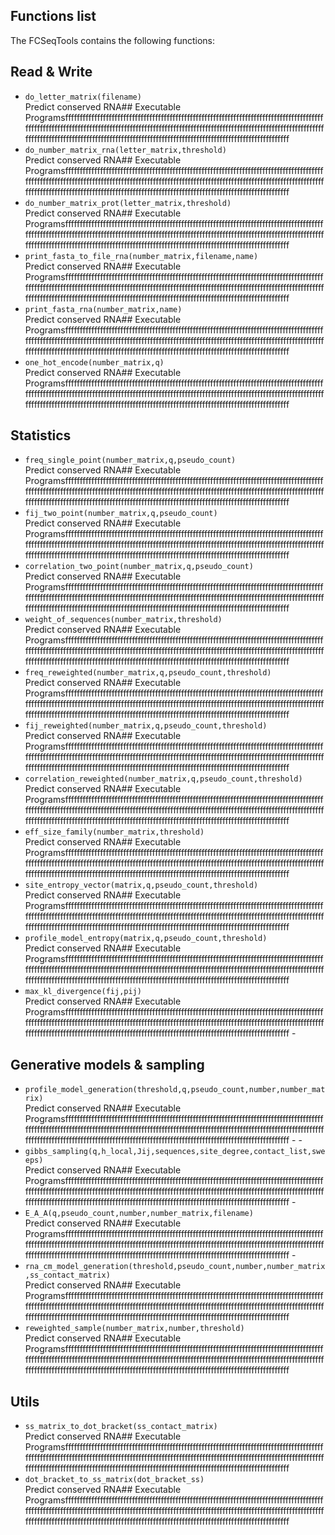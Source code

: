 ## Functions list

The FCSeqTools contains the following functions:

## Read & Write 

- `do_letter_matrix(filename)`  
Predict conserved RNA## Executable Programsfffffffffffffffffffffffffffffffffffffffffffffffffffffffffffffffffffffffffffffffffffffffffffffffffffffffffffffffffffffffffffffffffffffffffffffffffffffffffffffffffffffffffffffffffffffffffffffffffffffffffffffffffffffffffffffffffffffffffffffffffffffffffffffffffffffffffffffffffffffffffff 
- `do_number_matrix_rna(letter_matrix,threshold)`  
Predict conserved RNA## Executable Programsfffffffffffffffffffffffffffffffffffffffffffffffffffffffffffffffffffffffffffffffffffffffffffffffffffffffffffffffffffffffffffffffffffffffffffffffffffffffffffffffffffffffffffffffffffffffffffffffffffffffffffffffffffffffffffffffffffffffffffffffffffffffffffffffffffffffffffffffffffffffffff 
- `do_number_matrix_prot(letter_matrix,threshold)`  
Predict conserved RNA## Executable Programsfffffffffffffffffffffffffffffffffffffffffffffffffffffffffffffffffffffffffffffffffffffffffffffffffffffffffffffffffffffffffffffffffffffffffffffffffffffffffffffffffffffffffffffffffffffffffffffffffffffffffffffffffffffffffffffffffffffffffffffffffffffffffffffffffffffffffffffffffffffffffff 
- `print_fasta_to_file_rna(number_matrix,filename,name)`  
Predict conserved RNA## Executable Programsfffffffffffffffffffffffffffffffffffffffffffffffffffffffffffffffffffffffffffffffffffffffffffffffffffffffffffffffffffffffffffffffffffffffffffffffffffffffffffffffffffffffffffffffffffffffffffffffffffffffffffffffffffffffffffffffffffffffffffffffffffffffffffffffffffffffffffffffffffffffffff 
- `print_fasta_rna(number_matrix,name)`  
Predict conserved RNA## Executable Programsfffffffffffffffffffffffffffffffffffffffffffffffffffffffffffffffffffffffffffffffffffffffffffffffffffffffffffffffffffffffffffffffffffffffffffffffffffffffffffffffffffffffffffffffffffffffffffffffffffffffffffffffffffffffffffffffffffffffffffffffffffffffffffffffffffffffffffffffffffffffffff 
- `one_hot_encode(number_matrix,q)`  
Predict conserved RNA## Executable Programsfffffffffffffffffffffffffffffffffffffffffffffffffffffffffffffffffffffffffffffffffffffffffffffffffffffffffffffffffffffffffffffffffffffffffffffffffffffffffffffffffffffffffffffffffffffffffffffffffffffffffffffffffffffffffffffffffffffffffffffffffffffffffffffffffffffffffffffffffffffffffff 


## Statistics


- `freq_single_point(number_matrix,q,pseudo_count)`  
Predict conserved RNA## Executable Programsfffffffffffffffffffffffffffffffffffffffffffffffffffffffffffffffffffffffffffffffffffffffffffffffffffffffffffffffffffffffffffffffffffffffffffffffffffffffffffffffffffffffffffffffffffffffffffffffffffffffffffffffffffffffffffffffffffffffffffffffffffffffffffffffffffffffffffffffffffffffffff 
- `fij_two_point(number_matrix,q,pseudo_count) `  
Predict conserved RNA## Executable Programsfffffffffffffffffffffffffffffffffffffffffffffffffffffffffffffffffffffffffffffffffffffffffffffffffffffffffffffffffffffffffffffffffffffffffffffffffffffffffffffffffffffffffffffffffffffffffffffffffffffffffffffffffffffffffffffffffffffffffffffffffffffffffffffffffffffffffffffffffffffffffff 
- `correlation_two_point(number_matrix,q,pseudo_count)`  
Predict conserved RNA## Executable Programsfffffffffffffffffffffffffffffffffffffffffffffffffffffffffffffffffffffffffffffffffffffffffffffffffffffffffffffffffffffffffffffffffffffffffffffffffffffffffffffffffffffffffffffffffffffffffffffffffffffffffffffffffffffffffffffffffffffffffffffffffffffffffffffffffffffffffffffffffffffffffff 
- `weight_of_sequences(number_matrix,threshold)`  
Predict conserved RNA## Executable Programsfffffffffffffffffffffffffffffffffffffffffffffffffffffffffffffffffffffffffffffffffffffffffffffffffffffffffffffffffffffffffffffffffffffffffffffffffffffffffffffffffffffffffffffffffffffffffffffffffffffffffffffffffffffffffffffffffffffffffffffffffffffffffffffffffffffffffffffffffffffffffff 
- `freq_reweighted(number_matrix,q,pseudo_count,threshold) `  
Predict conserved RNA## Executable Programsfffffffffffffffffffffffffffffffffffffffffffffffffffffffffffffffffffffffffffffffffffffffffffffffffffffffffffffffffffffffffffffffffffffffffffffffffffffffffffffffffffffffffffffffffffffffffffffffffffffffffffffffffffffffffffffffffffffffffffffffffffffffffffffffffffffffffffffffffffffffffff 
- `fij_reweighted(number_matrix,q,pseudo_count,threshold) `  
Predict conserved RNA## Executable Programsfffffffffffffffffffffffffffffffffffffffffffffffffffffffffffffffffffffffffffffffffffffffffffffffffffffffffffffffffffffffffffffffffffffffffffffffffffffffffffffffffffffffffffffffffffffffffffffffffffffffffffffffffffffffffffffffffffffffffffffffffffffffffffffffffffffffffffffffffffffffffff 
- `correlation_reweighted(number_matrix,q,pseudo_count,threshold)  `  
Predict conserved RNA## Executable Programsfffffffffffffffffffffffffffffffffffffffffffffffffffffffffffffffffffffffffffffffffffffffffffffffffffffffffffffffffffffffffffffffffffffffffffffffffffffffffffffffffffffffffffffffffffffffffffffffffffffffffffffffffffffffffffffffffffffffffffffffffffffffffffffffffffffffffffffffffffffffffff 
- `eff_size_family(number_matrix,threshold)`  
Predict conserved RNA## Executable Programsfffffffffffffffffffffffffffffffffffffffffffffffffffffffffffffffffffffffffffffffffffffffffffffffffffffffffffffffffffffffffffffffffffffffffffffffffffffffffffffffffffffffffffffffffffffffffffffffffffffffffffffffffffffffffffffffffffffffffffffffffffffffffffffffffffffffffffffffffffffffffff 
- `site_entropy_vector(matrix,q,pseudo_count,threshold)`  
Predict conserved RNA## Executable Programsfffffffffffffffffffffffffffffffffffffffffffffffffffffffffffffffffffffffffffffffffffffffffffffffffffffffffffffffffffffffffffffffffffffffffffffffffffffffffffffffffffffffffffffffffffffffffffffffffffffffffffffffffffffffffffffffffffffffffffffffffffffffffffffffffffffffffffffffffffffffffff 
- `profile_model_entropy(matrix,q,pseudo_count,threshold)`  
Predict conserved RNA## Executable Programsfffffffffffffffffffffffffffffffffffffffffffffffffffffffffffffffffffffffffffffffffffffffffffffffffffffffffffffffffffffffffffffffffffffffffffffffffffffffffffffffffffffffffffffffffffffffffffffffffffffffffffffffffffffffffffffffffffffffffffffffffffffffffffffffffffffffffffffffffffffffffff 
- `max_kl_divergence(fij,pij)`  
Predict conserved RNA## Executable Programsfffffffffffffffffffffffffffffffffffffffffffffffffffffffffffffffffffffffffffffffffffffffffffffffffffffffffffffffffffffffffffffffffffffffffffffffffffffffffffffffffffffffffffffffffffffffffffffffffffffffffffffffffffffffffffffffffffffffffffffffffffffffffffffffffffffffffffffffffffffffffff -


## Generative models & sampling 


- `profile_model_generation(threshold,q,pseudo_count,number,number_matrix)`  
Predict conserved RNA## Executable Programsfffffffffffffffffffffffffffffffffffffffffffffffffffffffffffffffffffffffffffffffffffffffffffffffffffffffffffffffffffffffffffffffffffffffffffffffffffffffffffffffffffffffffffffffffffffffffffffffffffffffffffffffffffffffffffffffffffffffffffffffffffffffffffffffffffffffffffffffffffffffffff - - 
- `gibbs_sampling(q,h_local,Jij,sequences,site_degree,contact_list,sweeps)`  
Predict conserved RNA## Executable Programsfffffffffffffffffffffffffffffffffffffffffffffffffffffffffffffffffffffffffffffffffffffffffffffffffffffffffffffffffffffffffffffffffffffffffffffffffffffffffffffffffffffffffffffffffffffffffffffffffffffffffffffffffffffffffffffffffffffffffffffffffffffffffffffffffffffffffffffffffffffffffff -
- `E_A_A(q,pseudo_count,number,number_matrix,filename)`  
Predict conserved RNA## Executable Programsfffffffffffffffffffffffffffffffffffffffffffffffffffffffffffffffffffffffffffffffffffffffffffffffffffffffffffffffffffffffffffffffffffffffffffffffffffffffffffffffffffffffffffffffffffffffffffffffffffffffffffffffffffffffffffffffffffffffffffffffffffffffffffffffffffffffffffffffffffffffffff -
- `rna_cm_model_generation(threshold,pseudo_count,number,number_matrix,ss_contact_matrix)	`  
Predict conserved RNA## Executable Programsfffffffffffffffffffffffffffffffffffffffffffffffffffffffffffffffffffffffffffffffffffffffffffffffffffffffffffffffffffffffffffffffffffffffffffffffffffffffffffffffffffffffffffffffffffffffffffffffffffffffffffffffffffffffffffffffffffffffffffffffffffffffffffffffffffffffffffffffffffffffffff 
- `reweighted_sample(number_matrix,number,threshold)`  
Predict conserved RNA## Executable Programsfffffffffffffffffffffffffffffffffffffffffffffffffffffffffffffffffffffffffffffffffffffffffffffffffffffffffffffffffffffffffffffffffffffffffffffffffffffffffffffffffffffffffffffffffffffffffffffffffffffffffffffffffffffffffffffffffffffffffffffffffffffffffffffffffffffffffffffffffffffffffff 


## Utils


- `ss_matrix_to_dot_bracket(ss_contact_matrix)`  
Predict conserved RNA## Executable Programsfffffffffffffffffffffffffffffffffffffffffffffffffffffffffffffffffffffffffffffffffffffffffffffffffffffffffffffffffffffffffffffffffffffffffffffffffffffffffffffffffffffffffffffffffffffffffffffffffffffffffffffffffffffffffffffffffffffffffffffffffffffffffffffffffffffffffffffffffffffffffff 
- `dot_bracket_to_ss_matrix(dot_bracket_ss)`  
Predict conserved RNA## Executable Programsfffffffffffffffffffffffffffffffffffffffffffffffffffffffffffffffffffffffffffffffffffffffffffffffffffffffffffffffffffffffffffffffffffffffffffffffffffffffffffffffffffffffffffffffffffffffffffffffffffffffffffffffffffffffffffffffffffffffffffffffffffffffffffffffffffffffffffffffffffffffffff 



